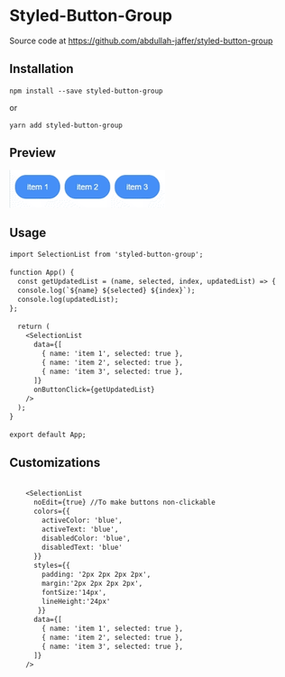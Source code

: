 # Styled-Button-Group



Source code at https://github.com/abdullah-jaffer/styled-button-group

## Installation

    npm install --save styled-button-group

or

    yarn add styled-button-group

## Preview

![clickable items](img/example.gif)
## Usage

``` 
import SelectionList from 'styled-button-group';

function App() {
  const getUpdatedList = (name, selected, index, updatedList) => {
  console.log(`${name} ${selected} ${index}`);
  console.log(updatedList);
};

  return (
    <SelectionList
      data={[
        { name: 'item 1', selected: true },
        { name: 'item 2', selected: true },
        { name: 'item 3', selected: true },
      ]}
      onButtonClick={getUpdatedList}
    />
  );
}

export default App;
```               

## Customizations

``` 

    <SelectionList
      noEdit={true} //To make buttons non-clickable 
      colors={{ 
        activeColor: 'blue', 
        activeText: 'blue', 
        disabledColor: 'blue', 
        disabledText: 'blue' 
      }}
      styles={{ 
        padding: '2px 2px 2px 2px', 
        margin:'2px 2px 2px 2px', 
        fontSize:'14px', 
        lineHeight:'24px'
       }}
      data={[
        { name: 'item 1', selected: true },
        { name: 'item 2', selected: true },
        { name: 'item 3', selected: true },
      ]}
    />

```      